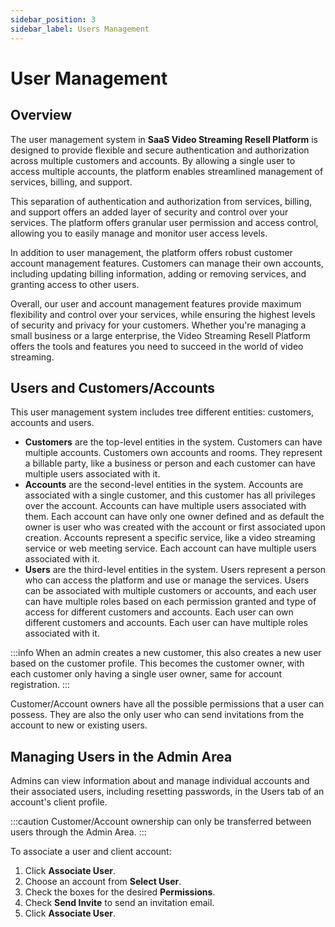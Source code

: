 ```yaml
---
sidebar_position: 3
sidebar_label: Users Management
---
```


# User Management 

## Overview

The user management system in **SaaS Video Streaming Resell Platform** is designed to provide flexible and secure authentication and authorization across multiple customers and accounts. By allowing a single user to access multiple accounts, the platform enables streamlined management of services, billing, and support.

This separation of authentication and authorization from services, billing, and support offers an added layer of security and control over your services. The platform offers granular user permission and access control, allowing you to easily manage and monitor user access levels.

In addition to user management, the platform offers robust customer account management features. Customers can manage their own accounts, including updating billing information, adding or removing services, and granting access to other users.

Overall, our user and account management features provide maximum flexibility and control over your services, while ensuring the highest levels of security and privacy for your customers. Whether you're managing a small business or a large enterprise, the Video Streaming Resell Platform offers the tools and features you need to succeed in the world of video streaming.

## Users and Customers/Accounts

This user management system includes tree different entities: customers, accounts and users.

* **Customers** are the top-level entities in the system. Customers can have multiple accounts. Customers own accounts and rooms. They represent a billable party, like a business or person and each customer can have multiple users associated with it.
* **Accounts** are the second-level entities in the system. Accounts are associated with a single customer, and this customer has all privileges over the account. Accounts can have multiple users associated with them. Each account can have only one owner defined and as default the owner is user who was created with the account or first associated upon creation. Accounts represent a specific service, like a video streaming service or web meeting service. Each account can have multiple users associated with it.
* **Users** are the third-level entities in the system. Users represent a person who can access the platform and use or manage the services. Users can be associated with multiple customers or accounts, and each user can have multiple roles based on each permission granted and type of access for different customers and accounts. Each user can own different customers and accounts. Each user can have multiple roles associated with it.

:::info
When an admin creates a new customer, this also creates a new user based on the customer profile. This becomes the customer owner, with each customer only having a single user owner, same for account registration.
:::

Customer/Account owners have all the possible permissions that a user can possess. They are also the only user who can send invitations from the account to new or existing users.

## Managing Users in the Admin Area

Admins can view information about and manage individual accounts and their associated users, including resetting passwords, in the Users tab of an account's client profile.

:::caution
Customer/Account ownership can only be transferred between users through the Admin Area.
:::

To associate a user and client account:

1. Click **Associate User**.
2. Choose an account from **Select User**.
3. Check the boxes for the desired **Permissions**.
4. Check **Send Invite** to send an invitation email.
5. Click **Associate User**.



